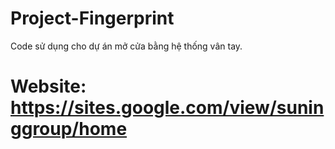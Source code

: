 # Project-Fingerprint
Code sử dụng cho dự án mở cửa bằng hệ thống vân tay.
# Website: https://sites.google.com/view/suninggroup/home
